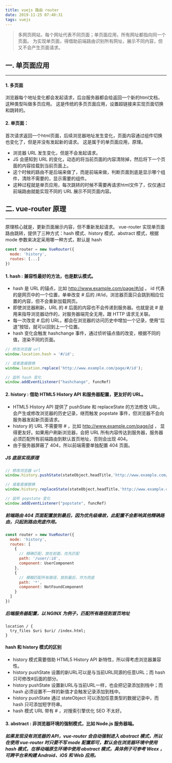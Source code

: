 ```yaml
---
title: vuejs 路由 router
date: 2019-11-25 07:40:31
tags: vuejs
---
```


> 多网页网站，每个网址代表不同页面；单页面应用，所有网址都指向同一个页面。
> 为实现单页面，得借助前端路由识别所有网址，展示不同内容，但又不会产生页面请求。

<!-- more -->


## 一. 单页面应用
---

#### 1. 多页面
浏览器每个地址变化都会发起请求，后台服务器都会给返回一个新的html文档，这种类型叫做多页应用。
这是传统的多页页面应用，设置超链接来实现页面切换和跳转的。

#### 2. 单页面：
首次请求返回一个html页面，后续浏览器地址发生变化，页面内容通过组件切换也变化了，但是并没有发起新的请求。
这是属于的单页面应用，原理。

- 浏览器 URL 发生变化，但是不会发起请求。
- JS 会感知到 URL 的变化，动态的将当前页面的内容清除掉，然后将下一个页面的内容挂载到当前页面上。
- 这个时候的路由不是后端来做了，而是前端来做，判断页面到底是显示哪个组件，清除不需要的，显示需要的组件。
- 这种过程就是单页应用，每次跳转的时候不需要再请求html文件了，仅仅通过前端路由就能实现不同的 URL 展示不同页面内容。



## 二. vue-router 原理
---
原理核心就是，更新页面展示内容，但不重新发起请求。
vue-router 实现单页面路由跳转，提供了三种方式：hash 模式、history 模式、abstract 模式，根据 mode 参数来决定采用哪一种方式，默认是 hash
```js
const router = new VueRouter({
  mode: 'history',
  routes: [...]
})
```

#### 1. hash : 兼容性最好的方法，也是默认模式。
- hash 是 URL 的锚点，比如 http://www.example.com/page/#/id 。 id 代表的是网页中的一个位置，单单改变 # 后的 /#/id，浏览器页面只会跳到相应位置的内容，但不会重新加载网页。
- 即使浏览器刷新，URL 的 # 后面的内容也不会传递到服务器。也就是说 # 是用来指导浏览器动作的，对服务器端完全无用，跟 HTTP 请求无关联。
- 每一次改变 # 后的 URL，都会在浏览器的访问历史中增加一个记录，使用“后退”按钮，就可以回到上一个位置。
- hash 变化会触发 hashchange 事件，通过侦听锚点值的改变，根据不同的值，渲染不同的页面。

```js
// 修改浏览器 url
window.location.hash = '#/id';

// 或者直接替换
window.location.replace('http://www.example.com/page/#/id');

// 监听 hash 变化
window.addEventListener("hashchange", funcRef)

```


#### 2. history : 借助 HTML5 History API 和服务器配置，更友好的 URL。
- HTML5 History API 提供了 pushState 和 replaceState 的方法修改 URL，会产生或修改浏览器的历史记录，继而触发 popstate 事件，但浏览器不会向服务器发起新页面请求。
- history 的 URL 不需要带 # ，比如 http://www.example.com/page/id ， 显得更友好。如果用户刷新浏览器，会把 URL 所有内容传达到服务器，服务器必须匹配所有前端路由到默认首页地址，否则会出现 404。
- 由于服务器屏蔽了 404，所以前端需要单独配置 404 页面。


##### JS 底层实现原理
```js
// 修改浏览器 url
window.history.pushState(stateObject,headTitle,'http://www.example.com/page/id');

// 或者直接替换
window.history.replaceState(stateObject,headTitle,'http://www.example.com/page/id');

// 监听 popstate 变化
window.addEventListener("popstate", funcRef)
```

##### 前端路由 404 页面配置放到最后，因为优先级缘故，此配置不会影响其他精确路由，只起到路由兜底作用。 
```js
const router = new VueRouter({
  mode: 'history',
  routes: [
    {
      // 精确匹配，放在前面，优先匹配
      path: '/user/:id',
      component: UserComponent
    },
    { 
      // 模糊匹配所有路径，放到最后，作为兜底
      path: '*', 
      component: NotFoundComponent 
    }
  ]
})

```

##### 后端服务器配置，以 NGINX 为例子，匹配所有路径到首页地址
```shell
location / {
  try_files $uri $uri/ /index.html;
}
```


#### hash 和 history 模式的区别
- history 模式需要借助 HTML5 History API 新特性，所以得考虑浏览器兼容性。
- history pushState 设置的新URL可以是与当前URL同源的任意URL；而 hash 只可修改#后面的部分。
- history pushState 设置新URL与当前URL一样，也会把记录添加到栈中；而 hash 必须设置不一样的新值才会触发记录添加到栈中。
- history pushState 通过 stateObject 可以添加任意类型的数据记录中，而 hash 只可添加短字符串。
- hash 模式 URL 带有 # ，对搜索引擎优化 SEO 不太好。




#### 3. abstract : 非浏览器环境的强制模式，比如 Node.js 服务器端。
##### 如果发现没有浏览器的 API，vue-router 会自动强制进入 abstract 模式，所以 在使用 vue-router 时只要不写 mode 配置即可，默认会在浏览器环境中使用 hash 模式，在移动端原生环境中使用 abstract 模式，具体例子可参考 Weex ，可跨平台来构建 Android、iOS 和 Web 应用。
